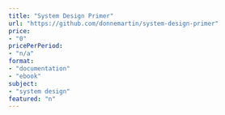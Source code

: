 ```yaml
---
title: "System Design Primer"
url: "https://github.com/donnemartin/system-design-primer"
price: 
- "0"
pricePerPeriod: 
- "n/a"
format: 
- "documentation"
- "ebook"
subject: 
- "system design"
featured: "n"
---
```

